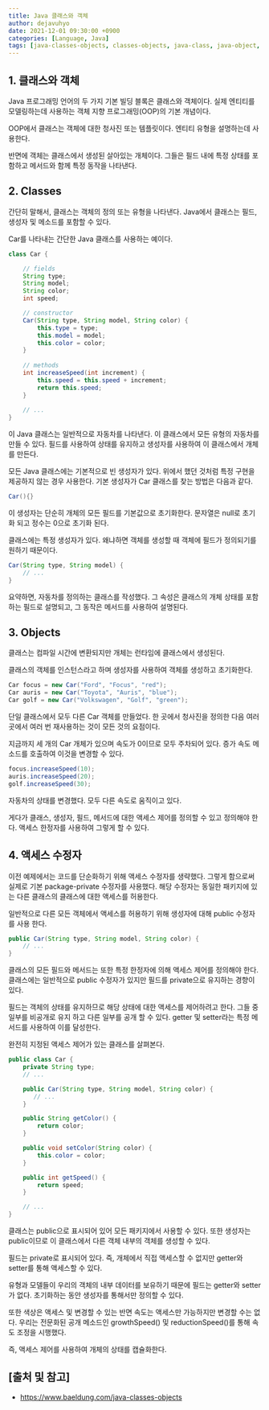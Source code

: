 ```yaml
---
title: Java 클래스와 객체
author: dejavuhyo
date: 2021-12-01 09:30:00 +0900
categories: [Language, Java]
tags: [java-classes-objects, classes-objects, java-class, java-object, 자바-클래스-객체, 클래스-객체, 자바-클래스, 자바-객체]
---
```


## 1. 클래스와 객체
Java 프로그래밍 언어의 두 가지 기본 빌딩 블록은 클래스와 객체이다. 실제 엔티티를 모델링하는데 사용하는 객체 지향 프로그래밍(OOP)의 기본 개념이다.

OOP에서 클래스는 객체에 대한 청사진 또는 템플릿이다. 엔티티 유형을 설명하는데 사용한다.

반면에 객체는 클래스에서 생성된 살아있는 개체이다. 그들은 필드 내에 특정 상태를 포함하고 메서드와 함께 특정 동작을 나타낸다.

## 2. Classes
간단히 말해서, 클래스는 객체의 정의 또는 유형을 나타낸다. Java에서 클래스는 필드, 생성자 및 메소드를 포함할 수 있다.

Car를 나타내는 간단한 Java 클래스를 사용하는 예이다.

```java
class Car {

    // fields
    String type;
    String model;
    String color;
    int speed;

    // constructor
    Car(String type, String model, String color) {
        this.type = type;
        this.model = model;
        this.color = color;
    }
    
    // methods
    int increaseSpeed(int increment) {
        this.speed = this.speed + increment;
        return this.speed;
    }
    
    // ...
}
```

이 Java 클래스는 일반적으로 자동차를 나타낸다. 이 클래스에서 모든 유형의 자동차를 만들 수 있다. 필드를 사용하여 상태를 유지하고 생성자를 사용하여 이 클래스에서 개체를 만든다.

모든 Java 클래스에는 기본적으로 빈 생성자가 있다. 위에서 했던 것처럼 특정 구현을 제공하지 않는 경우 사용한다. 기본 생성자가 Car 클래스를 찾는 방법은 다음과 같다.

```java
Car(){}
```

이 생성자는 단순히 개체의 모든 필드를 기본값으로 초기화한다. 문자열은 null로 초기화 되고 정수는 0으로 초기화 된다.

클래스에는 특정 생성자가 있다. 왜냐하면 객체를 생성할 때 객체에 필드가 정의되기를 원하기 때문이다.

```java
Car(String type, String model) {
    // ...
}
```

요약하면, 자동차를 정의하는 클래스를 작성했다. 그 속성은 클래스의 개체 상태를 포함하는 필드로 설명되고, 그 동작은 메서드를 사용하여 설명된다.

## 3. Objects
클래스는 컴파일 시간에 변환되지만 개체는 런타임에 클래스에서 생성된다.

클래스의 객체를 인스턴스라고 하며 생성자를 사용하여 객체를 생성하고 초기화한다.

```java
Car focus = new Car("Ford", "Focus", "red");
Car auris = new Car("Toyota", "Auris", "blue");
Car golf = new Car("Volkswagen", "Golf", "green");
```

단일 클래스에서 모두 다른 Car 객체를 만들었다. 한 곳에서 청사진을 정의한 다음 여러 곳에서 여러 번 재사용하는 것이 모든 것의 요점이다.

지금까지 세 개의 Car 개체가 있으며 속도가 0이므로 모두 주차되어 있다. 증가 속도 메소드를 호출하여 이것을 변경할 수 있다.

```java
focus.increaseSpeed(10);
auris.increaseSpeed(20);
golf.increaseSpeed(30);
```

자동차의 상태를 변경했다. 모두 다른 속도로 움직이고 있다.

게다가 클래스, 생성자, 필드, 메서드에 대한 액세스 제어를 정의할 수 있고 정의해야 한다. 액세스 한정자를 사용하여 그렇게 할 수 있다.

## 4. 액세스 수정자
이전 예제에서는 코드를 단순화하기 위해 액세스 수정자를 생략했다. 그렇게 함으로써 실제로 기본 package-private 수정자를 사용했다. 해당 수정자는 동일한 패키지에 있는 다른 클래스의 클래스에 대한 액세스를 허용한다.

일반적으로 다른 모든 객체에서 액세스를 허용하기 위해 생성자에 대해 public 수정자를 사용 한다.

```java
public Car(String type, String model, String color) {
    // ...
}
```

클래스의 모든 필드와 메서드는 또한 특정 한정자에 의해 액세스 제어를 정의해야 한다. 클래스에는 일반적으로 public 수정자가 있지만 필드를 private으로 유지하는 경향이 있다.

필드는 객체의 상태를 유지하므로 해당 상태에 대한 액세스를 제어하려고 한다. 그들 중 일부를 비공개로 유지 하고 다른 일부를 공개 할 수 있다. getter 및 setter라는 특정 메서드를 사용하여 이를 달성한다.

완전히 지정된 액세스 제어가 있는 클래스를 살펴본다.

```java
public class Car {
    private String type;
    // ...

    public Car(String type, String model, String color) {
       // ...
    }

    public String getColor() {
        return color;
    }

    public void setColor(String color) {
        this.color = color;
    }

    public int getSpeed() {
        return speed;
    }

    // ...
}
```

클래스는 public으로 표시되어 있어 모든 패키지에서 사용할 수 있다. 또한 생성자는 public이므로 이 클래스에서 다른 객체 내부의 객체를 생성할 수 있다.

필드는 private로 표시되어 있다. 즉, 개체에서 직접 액세스할 수 없지만 getter와 setter를 통해 액세스할 수 있다.

유형과 모델들이 우리의 객체의 내부 데이터를 보유하기 때문에 필드는 getter와 setter가 없다. 초기화하는 동안 생성자를 통해서만 정의할 수 있다.

또한 색상은 액세스 및 변경할 수 있는 반면 속도는 액세스만 가능하지만 변경할 수는 없다. 우리는 전문화된 공개 메소드인 growthSpeed() 및 reductionSpeed()를 통해 속도 조정을 시행했다.

즉, 액세스 제어를 사용하여 개체의 상태를 캡슐화한다.

## [출처 및 참고]
* <https://www.baeldung.com/java-classes-objects>
